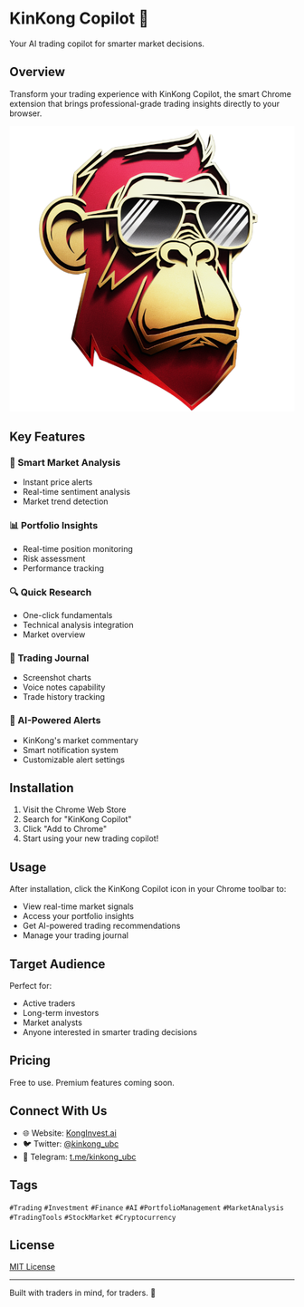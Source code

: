 # KinKong Copilot 🦍

Your AI trading copilot for smarter market decisions.

## Overview

Transform your trading experience with KinKong Copilot, the smart Chrome extension that brings professional-grade trading insights directly to your browser.

![KinKong Copilot](assets/copilot.png)

## Key Features

### 🎯 Smart Market Analysis
- Instant price alerts
- Real-time sentiment analysis
- Market trend detection

### 📊 Portfolio Insights
- Real-time position monitoring
- Risk assessment
- Performance tracking

### 🔍 Quick Research
- One-click fundamentals
- Technical analysis integration
- Market overview

### 📝 Trading Journal
- Screenshot charts
- Voice notes capability
- Trade history tracking

### 🤖 AI-Powered Alerts
- KinKong's market commentary
- Smart notification system
- Customizable alert settings

## Installation

1. Visit the Chrome Web Store
2. Search for "KinKong Copilot"
3. Click "Add to Chrome"
4. Start using your new trading copilot!

## Usage

After installation, click the KinKong Copilot icon in your Chrome toolbar to:
- View real-time market signals
- Access your portfolio insights
- Get AI-powered trading recommendations
- Manage your trading journal

## Target Audience

Perfect for:
- Active traders
- Long-term investors
- Market analysts
- Anyone interested in smarter trading decisions

## Pricing

Free to use. Premium features coming soon.

## Connect With Us

- 🌐 Website: [KongInvest.ai](https://konginvest.ai)
- 🐦 Twitter: [@kinkong_ubc](https://twitter.com/kinkong_ubc)
- 📱 Telegram: [t.me/kinkong_ubc](https://t.me/kinkong_ubc)

## Tags
`#Trading` `#Investment` `#Finance` `#AI` `#PortfolioManagement` `#MarketAnalysis` `#TradingTools` `#StockMarket` `#Cryptocurrency`

## License

[MIT License](LICENSE)

---

Built with traders in mind, for traders. 🚀
